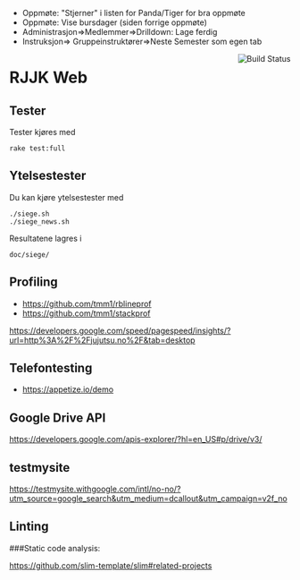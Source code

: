 - Oppmøte: "Stjerner" i listen for Panda/Tiger for bra oppmøte
- Oppmøte: Vise bursdager (siden forrige oppmøte)
- Administrasjon=>Medlemmer=>Drilldown: Lage ferdig
- Instruksjon=> Gruppeinstruktører=>Neste Semester som egen tab

<a href="https://travis-ci.org/Romerike-Jujutsu-Klubb/rjjk_web">
<img align="right" src="https://travis-ci.org/Romerike-Jujutsu-Klubb/rjjk_web.svg?branch=master" alt="Build Status">
</a>

RJJK Web
========

## Tester

Tester kjøres med

    rake test:full


## Ytelsestester

Du kan kjøre ytelsestester med

    ./siege.sh
    ./siege_news.sh

Resultatene lagres i

    doc/siege/

## Profiling

* https://github.com/tmm1/rblineprof
* https://github.com/tmm1/stackprof


https://developers.google.com/speed/pagespeed/insights/?url=http%3A%2F%2Fjujutsu.no%2F&tab=desktop

## Telefontesting

* https://appetize.io/demo

## Google Drive API

https://developers.google.com/apis-explorer/?hl=en_US#p/drive/v3/

## testmysite

https://testmysite.withgoogle.com/intl/no-no/?utm_source=google_search&utm_medium=dcallout&utm_campaign=v2f_no


## Linting

###Static code analysis:

https://github.com/slim-template/slim#related-projects
